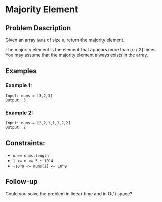 # Majority Element

## Problem Description

Given an array `nums` of size `n`, return the majority element.

The majority element is the element that appears more than ⌊n / 2⌋ times. You may assume that the majority element always exists in the array.

## Examples

### Example 1:
```
Input: nums = [3,2,3]
Output: 3
```

### Example 2:
```
Input: nums = [2,2,1,1,1,2,2]
Output: 2
```

## Constraints:
- `n == nums.length`
- `1 <= n <= 5 * 10^4`
- `-10^9 <= nums[i] <= 10^9`

## Follow-up
Could you solve the problem in linear time and in O(1) space?
